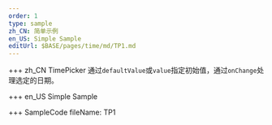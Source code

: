 ```yaml
---
order: 1
type: sample
zh_CN: 简单示例
en_US: Simple Sample
editUrl: $BASE/pages/time/md/TP1.md
---
```


+++ zh_CN
TimePicker 通过<Code>defaultValue</Code>或<Code>value</Code>指定初始值，通过<Code>onChange</Code>处理选定的日期。

+++ en_US
Simple Sample

+++ SampleCode
fileName: TP1
